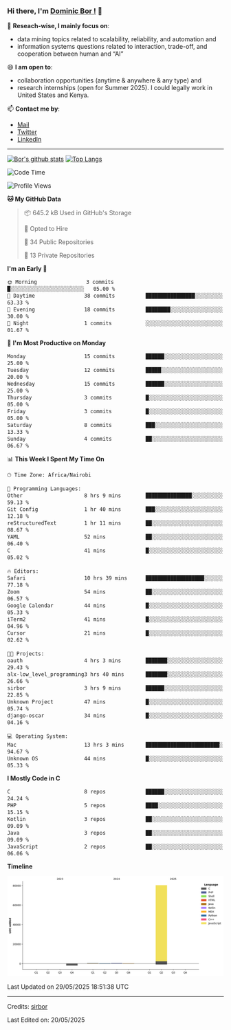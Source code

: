 ### Hi there, I'm [Dominic Bor !](https://www.dominicbor.me/) 👋

🔭 **Reseach-wise, I mainly focus on**:

- data mining topics related to scalability, reliability, and automation and
- information systems questions related to interaction, trade-off, and cooperation between human and “AI”

😄 **I am open to**:

- collaboration opportunities (anytime & anywhere & any type) and
- research internships (open for Summer 2025). I could legally work in United States and Kenya.

📫 **Contact me by**:

- [Mail](mailto:dominicbor@icloud.com)
- [Twitter](https://twitter.com/Kd_Bpr)
- [LinkedIn](https://www.linkedin.com/in/sirbor/)

---

[![Bor's github stats](https://github-readme-stats.vercel.app/api?username=sirbor&theme=material-palenight&count_private=true&hide=contribs)](https://github.com/anuraghazra/github-readme-stats)
[![Top Langs](https://github-readme-stats.vercel.app/api/top-langs/?username=sirbor&theme=material-palenight&hide=Jupyter&layout=compact)](https://github.com/anuraghazra/github-readme-stats)

<!--START_SECTION:waka-->
![Code Time](http://img.shields.io/badge/Code%20Time-823%20hrs%2028%20mins-blue)

![Profile Views](http://img.shields.io/badge/Profile%20Views-6-blue)

**🐱 My GitHub Data** 

> 📦 645.2 kB Used in GitHub's Storage 
 > 
> 💼 Opted to Hire
 > 
> 📜 34 Public Repositories 
 > 
> 🔑 13 Private Repositories 
 > 
**I'm an Early 🐤** 

```text
🌞 Morning                3 commits           █░░░░░░░░░░░░░░░░░░░░░░░░   05.00 % 
🌆 Daytime                38 commits          ████████████████░░░░░░░░░   63.33 % 
🌃 Evening                18 commits          ████████░░░░░░░░░░░░░░░░░   30.00 % 
🌙 Night                  1 commits           ░░░░░░░░░░░░░░░░░░░░░░░░░   01.67 % 
```
📅 **I'm Most Productive on Monday** 

```text
Monday                   15 commits          ██████░░░░░░░░░░░░░░░░░░░   25.00 % 
Tuesday                  12 commits          █████░░░░░░░░░░░░░░░░░░░░   20.00 % 
Wednesday                15 commits          ██████░░░░░░░░░░░░░░░░░░░   25.00 % 
Thursday                 3 commits           █░░░░░░░░░░░░░░░░░░░░░░░░   05.00 % 
Friday                   3 commits           █░░░░░░░░░░░░░░░░░░░░░░░░   05.00 % 
Saturday                 8 commits           ███░░░░░░░░░░░░░░░░░░░░░░   13.33 % 
Sunday                   4 commits           ██░░░░░░░░░░░░░░░░░░░░░░░   06.67 % 
```


📊 **This Week I Spent My Time On** 

```text
🕑︎ Time Zone: Africa/Nairobi

💬 Programming Languages: 
Other                    8 hrs 9 mins        ███████████████░░░░░░░░░░   59.13 % 
Git Config               1 hr 40 mins        ███░░░░░░░░░░░░░░░░░░░░░░   12.18 % 
reStructuredText         1 hr 11 mins        ██░░░░░░░░░░░░░░░░░░░░░░░   08.67 % 
YAML                     52 mins             ██░░░░░░░░░░░░░░░░░░░░░░░   06.40 % 
C                        41 mins             █░░░░░░░░░░░░░░░░░░░░░░░░   05.02 % 

🔥 Editors: 
Safari                   10 hrs 39 mins      ███████████████████░░░░░░   77.18 % 
Zoom                     54 mins             ██░░░░░░░░░░░░░░░░░░░░░░░   06.57 % 
Google Calendar          44 mins             █░░░░░░░░░░░░░░░░░░░░░░░░   05.33 % 
iTerm2                   41 mins             █░░░░░░░░░░░░░░░░░░░░░░░░   04.96 % 
Cursor                   21 mins             █░░░░░░░░░░░░░░░░░░░░░░░░   02.62 % 

🐱‍💻 Projects: 
oauth                    4 hrs 3 mins        ███████░░░░░░░░░░░░░░░░░░   29.43 % 
alx-low_level_programming3 hrs 40 mins       ███████░░░░░░░░░░░░░░░░░░   26.66 % 
sirbor                   3 hrs 9 mins        ██████░░░░░░░░░░░░░░░░░░░   22.85 % 
Unknown Project          47 mins             █░░░░░░░░░░░░░░░░░░░░░░░░   05.74 % 
django-oscar             34 mins             █░░░░░░░░░░░░░░░░░░░░░░░░   04.16 % 

💻 Operating System: 
Mac                      13 hrs 3 mins       ████████████████████████░   94.67 % 
Unknown OS               44 mins             █░░░░░░░░░░░░░░░░░░░░░░░░   05.33 % 
```

**I Mostly Code in C** 

```text
C                        8 repos             ██████░░░░░░░░░░░░░░░░░░░   24.24 % 
PHP                      5 repos             ████░░░░░░░░░░░░░░░░░░░░░   15.15 % 
Kotlin                   3 repos             ██░░░░░░░░░░░░░░░░░░░░░░░   09.09 % 
Java                     3 repos             ██░░░░░░░░░░░░░░░░░░░░░░░   09.09 % 
JavaScript               2 repos             ██░░░░░░░░░░░░░░░░░░░░░░░   06.06 % 
```



**Timeline**

![Lines of Code chart](https://raw.githubusercontent.com/sirbor/sirbor/main/assets/bar_graph.png)


 Last Updated on 29/05/2025 18:51:38 UTC
<!--END_SECTION:waka-->
---

Credits: [sirbor](https://github.com/sirbor)

Last Edited on: 20/05/2025
